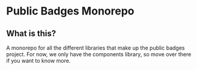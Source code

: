 # Public Badges Monorepo

## What is this?

A monorepo for all the different libraries that make up the public badges 
project. For now, we only have the components library, so move over there 
if you want to know more.
